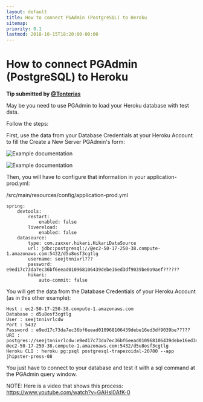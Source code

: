 ```yaml
---
layout: default
title: How to connect PGAdmin (PostgreSQL) to Heroku
sitemap:
priority: 0.1
lastmod: 2018-10-15T18:20:00-00:00
---
```

# How to connect PGAdmin (PostgreSQL) to Heroku

__Tip submitted by [@Tonterias](https://github.com/Tonterias)__

May be you need to use PGAdmin to load your Heroku database with test data.

Follow the steps:

First, use the data from your Database Credentials at your Heroku Account to fill the Create a New Server PGAdmin's form:

![Example documentation](../images/026_tips/026_tip_pgadmin_heroku_01.png)

![Example documentation](../images/026_tips/026_tip_pgadmin_heroku_02.png)

Then, you will have to configure that information in your application-prod.yml:

/src/main/resources/config/application-prod.yml

    spring:
        devtools:
            restart:
                enabled: false
            livereload:
                enabled: false
        datasource:
            type: com.zaxxer.hikari.HikariDataSource
            url: jdbc:postgresql://@ec2-50-17-250-38.compute-1.amazonaws.com:5432/d5u8osf3cgtlg
            username: seejtnnivrl???
            password: e9ed17c73da7ec36bf6eead010968106439debe16ed3df9039be0a9aef??????
            hikari:
                auto-commit: false

You will get the data from the Database Credentials of your Heroku Account (as in this other example):

    Host : ec2-50-17-250-38.compute-1.amazonaws.com
    Database : d5u8osf3cgtlg
    User : seejtnnivrlcdw
    Port : 5432
    Password : e9ed17c73da7ec36bf6eead010968106439debe16ed3df9039be?????
    URI : postgres://seejtnnivrlcdw:e9ed17c73da7ec36bf6eead010968106439debe16ed3df9039b???????
    @ec2-50-17-250-38.compute-1.amazonaws.com:5432/d5u8osf3cgtlg
    Heroku CLI : heroku pg:psql postgresql-trapezoidal-20780 --app jhipster-press-08

You just have to connect to your database and test it with a sql command at the PGAdmin query window.

NOTE: Here is a video that shows this process: https://www.youtube.com/watch?v=GAHsl0AfK-0